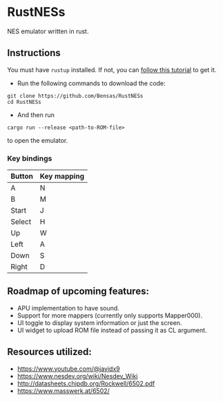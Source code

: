 # RustNESs
NES emulator written in rust.

## Instructions

You must have `rustup` installed. If not, you can [follow this tutorial](https://doc.rust-lang.org/book/ch01-01-installation.html#installation) to get it.

- Run the following commands to download the code:
```
git clone https://github.com/Bensas/RustNESs
cd RustNESs
```

- And then run
```
cargo run --release <path-to-ROM-file>
```
to open the emulator.

### Key bindings
| Button  | Key mapping |
| ------------- | ------------- |
| A   | N  |
| B  | M  |
| Start  | J  |
| Select  | H  |
| Up  | W  |
| Left  | A  |
| Down  | S  |
| Right  | D  |



## Roadmap of upcoming features:
- APU implementation to have sound.
- Support for more mappers (currently only supports Mapper000).
- UI toggle to display system information or just the screen.
- UI widget to upload ROM file instead of passing it as CL argument.

## Resources utilized:
- https://www.youtube.com/@javidx9
- https://www.nesdev.org/wiki/Nesdev_Wiki
- http://datasheets.chipdb.org/Rockwell/6502.pdf
- https://www.masswerk.at/6502/
